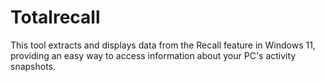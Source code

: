 # Totalrecall
This tool extracts and displays data from the Recall feature in Windows 11, providing an easy way to access information about your PC's activity snapshots. 

